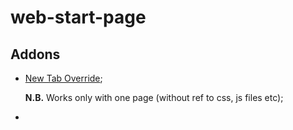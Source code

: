 # web-start-page



## Addons

* [New Tab Override](https://addons.mozilla.org/en-US/firefox/addon/new-tab-override/);

  **N.B.** Works only with one page (without ref to css, js files etc);

* 